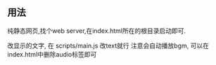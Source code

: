 
## 用法
纯静态网页,找个web server,在index.html所在的根目录启动即可.


改显示的文字, 在 scripts/main.js 改text就行
注意会自动播放bgm, 可以在index.html中删除audio标签即可
